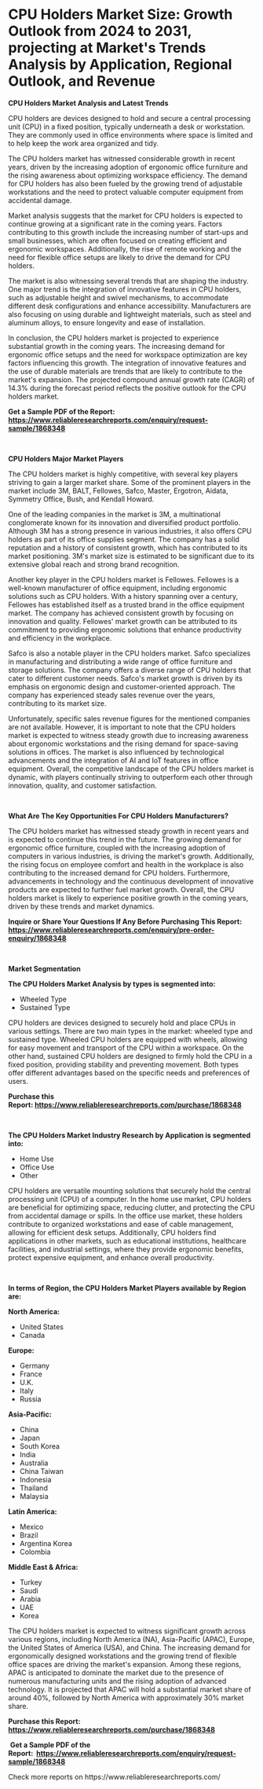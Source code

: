 <p><h1>CPU Holders Market Size: Growth Outlook from 2024 to 2031, projecting at Market's Trends Analysis by Application, Regional Outlook, and Revenue</h1></p><p><strong>CPU Holders Market Analysis and Latest Trends</strong></p>
<p><p>CPU holders are devices designed to hold and secure a central processing unit (CPU) in a fixed position, typically underneath a desk or workstation. They are commonly used in office environments where space is limited and to help keep the work area organized and tidy.</p><p>The CPU holders market has witnessed considerable growth in recent years, driven by the increasing adoption of ergonomic office furniture and the rising awareness about optimizing workspace efficiency. The demand for CPU holders has also been fueled by the growing trend of adjustable workstations and the need to protect valuable computer equipment from accidental damage.</p><p>Market analysis suggests that the market for CPU holders is expected to continue growing at a significant rate in the coming years. Factors contributing to this growth include the increasing number of start-ups and small businesses, which are often focused on creating efficient and ergonomic workspaces. Additionally, the rise of remote working and the need for flexible office setups are likely to drive the demand for CPU holders.</p><p>The market is also witnessing several trends that are shaping the industry. One major trend is the integration of innovative features in CPU holders, such as adjustable height and swivel mechanisms, to accommodate different desk configurations and enhance accessibility. Manufacturers are also focusing on using durable and lightweight materials, such as steel and aluminum alloys, to ensure longevity and ease of installation.</p><p>In conclusion, the CPU holders market is projected to experience substantial growth in the coming years. The increasing demand for ergonomic office setups and the need for workspace optimization are key factors influencing this growth. The integration of innovative features and the use of durable materials are trends that are likely to contribute to the market's expansion. The projected compound annual growth rate (CAGR) of 14.3% during the forecast period reflects the positive outlook for the CPU holders market.</p></p>
<p><strong>Get a Sample PDF of the Report:&nbsp; <a href="https://www.reliableresearchreports.com/enquiry/request-sample/1868348">https://www.reliableresearchreports.com/enquiry/request-sample/1868348</a></strong></p>
<p>&nbsp;</p>
<p><strong>CPU Holders Major Market Players</strong></p>
<p><p>The CPU holders market is highly competitive, with several key players striving to gain a larger market share. Some of the prominent players in the market include 3M, BALT, Fellowes, Safco, Master, Ergotron, Aidata, Symmetry Office, Bush, and Kendall Howard. </p><p>One of the leading companies in the market is 3M, a multinational conglomerate known for its innovation and diversified product portfolio. Although 3M has a strong presence in various industries, it also offers CPU holders as part of its office supplies segment. The company has a solid reputation and a history of consistent growth, which has contributed to its market positioning. 3M's market size is estimated to be significant due to its extensive global reach and strong brand recognition.</p><p>Another key player in the CPU holders market is Fellowes. Fellowes is a well-known manufacturer of office equipment, including ergonomic solutions such as CPU holders. With a history spanning over a century, Fellowes has established itself as a trusted brand in the office equipment market. The company has achieved consistent growth by focusing on innovation and quality. Fellowes' market growth can be attributed to its commitment to providing ergonomic solutions that enhance productivity and efficiency in the workplace.</p><p>Safco is also a notable player in the CPU holders market. Safco specializes in manufacturing and distributing a wide range of office furniture and storage solutions. The company offers a diverse range of CPU holders that cater to different customer needs. Safco's market growth is driven by its emphasis on ergonomic design and customer-oriented approach. The company has experienced steady sales revenue over the years, contributing to its market size.</p><p>Unfortunately, specific sales revenue figures for the mentioned companies are not available. However, it is important to note that the CPU holders market is expected to witness steady growth due to increasing awareness about ergonomic workstations and the rising demand for space-saving solutions in offices. The market is also influenced by technological advancements and the integration of AI and IoT features in office equipment. Overall, the competitive landscape of the CPU holders market is dynamic, with players continually striving to outperform each other through innovation, quality, and customer satisfaction.</p></p>
<p>&nbsp;</p>
<p><strong>What Are The Key Opportunities For CPU Holders Manufacturers?</strong></p>
<p><p>The CPU holders market has witnessed steady growth in recent years and is expected to continue this trend in the future. The growing demand for ergonomic office furniture, coupled with the increasing adoption of computers in various industries, is driving the market's growth. Additionally, the rising focus on employee comfort and health in the workplace is also contributing to the increased demand for CPU holders. Furthermore, advancements in technology and the continuous development of innovative products are expected to further fuel market growth. Overall, the CPU holders market is likely to experience positive growth in the coming years, driven by these trends and market dynamics.</p></p>
<p><strong>Inquire or Share Your Questions If Any Before Purchasing This Report: <a href="https://www.reliableresearchreports.com/enquiry/pre-order-enquiry/1868348">https://www.reliableresearchreports.com/enquiry/pre-order-enquiry/1868348</a></strong></p>
<p>&nbsp;</p>
<p><strong>Market Segmentation</strong></p>
<p><strong>The CPU Holders Market Analysis by types is segmented into:</strong></p>
<p><ul><li>Wheeled Type</li><li>Sustained Type</li></ul></p>
<p><p>CPU holders are devices designed to securely hold and place CPUs in various settings. There are two main types in the market: wheeled type and sustained type. Wheeled CPU holders are equipped with wheels, allowing for easy movement and transport of the CPU within a workspace. On the other hand, sustained CPU holders are designed to firmly hold the CPU in a fixed position, providing stability and preventing movement. Both types offer different advantages based on the specific needs and preferences of users.</p></p>
<p><strong>Purchase this Report:&nbsp;<a href="https://www.reliableresearchreports.com/purchase/1868348">https://www.reliableresearchreports.com/purchase/1868348</a></strong></p>
<p>&nbsp;</p>
<p><strong>The CPU Holders Market Industry Research by Application is segmented into:</strong></p>
<p><ul><li>Home Use</li><li>Office Use</li><li>Other</li></ul></p>
<p><p>CPU holders are versatile mounting solutions that securely hold the central processing unit (CPU) of a computer. In the home use market, CPU holders are beneficial for optimizing space, reducing clutter, and protecting the CPU from accidental damage or spills. In the office use market, these holders contribute to organized workstations and ease of cable management, allowing for efficient desk setups. Additionally, CPU holders find applications in other markets, such as educational institutions, healthcare facilities, and industrial settings, where they provide ergonomic benefits, protect expensive equipment, and enhance overall productivity.</p></p>
<p>&nbsp;</p>
<p><strong>In terms of Region, the CPU Holders Market Players available by Region are:</strong></p>
<p>
    <p> <strong> North America: </strong>
        <ul>
            <li>United States</li>
            <li>Canada</li>
        </ul>
        </p> 
    <p> <strong> Europe: </strong>
        <ul>
            <li>Germany</li>
            <li>France</li>
            <li>U.K.</li>
            <li>Italy</li>
            <li>Russia</li>
        </ul>
        </p> 
    <p> <strong> Asia-Pacific: </strong>
        <ul>
            <li>China</li>
            <li>Japan</li>
            <li>South Korea</li>
            <li>India</li>
            <li>Australia</li>
            <li>China Taiwan</li>
            <li>Indonesia</li>
            <li>Thailand</li>
            <li>Malaysia</li>
        </ul>
        </p> 
    <p> <strong> Latin America: </strong>
        <ul>
            <li>Mexico</li>
            <li>Brazil</li>
            <li>Argentina Korea</li>
            <li>Colombia</li>
        </ul>
        </p> 
    <p> <strong> Middle East & Africa: </strong>
        <ul>
            <li>Turkey</li>
            <li>Saudi</li>
            <li>Arabia</li>
            <li>UAE</li>
            <li>Korea</li>
        </ul>
    </p>
    </p>
<p><p>The CPU holders market is expected to witness significant growth across various regions, including North America (NA), Asia-Pacific (APAC), Europe, the United States of America (USA), and China. The increasing demand for ergonomically designed workstations and the growing trend of flexible office spaces are driving the market's expansion. Among these regions, APAC is anticipated to dominate the market due to the presence of numerous manufacturing units and the rising adoption of advanced technology. It is projected that APAC will hold a substantial market share of around 40%, followed by North America with approximately 30% market share.</p></p>
<p><strong>Purchase this Report: <a href="https://www.reliableresearchreports.com/purchase/1868348">https://www.reliableresearchreports.com/purchase/1868348</a></strong></p>
<p>&nbsp;<strong>Get a Sample PDF of the Report:&nbsp;&nbsp;<a href="https://www.reliableresearchreports.com/enquiry/request-sample/1868348">https://www.reliableresearchreports.com/enquiry/request-sample/1868348</a></strong></p>
<p><strong></strong></p>
<p>Check more reports on https://www.reliableresearchreports.com/</p>